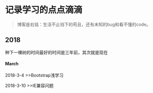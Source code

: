 #  记录学习的点点滴滴

> 博客座右铭：生活不止裆下的苟且，还有未知的bug和看不懂的code。

## 2018
种下一棵树的时间最好的时间是三年前，其次就是现在

#### March
2018-3-4  >>Bootstrap浅学习

2018-3-10 >>IE兼容问题
